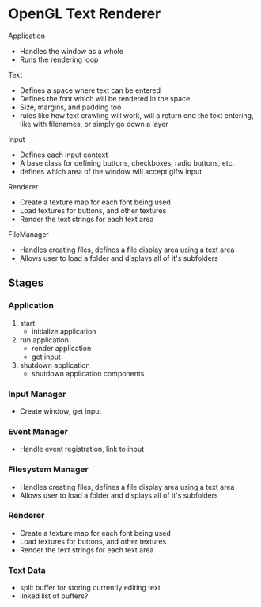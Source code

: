 # OpenGL Text Renderer

Application
* Handles the window as a whole
* Runs the rendering loop

Text
* Defines a space where text can be entered
* Defines the font which will be rendered in the space
* Size, margins, and padding too
* rules like how text crawling will work, will a return end the text entering, like with filenames, or simply go down a layer

Input
* Defines each input context
* A base class for defining buttons, checkboxes, radio buttons, etc.
* defines which area of the window will accept glfw input

Renderer
* Create a texture map for each font being used
* Load textures for buttons, and other textures
* Render the text strings for each text area

FileManager
* Handles creating files, defines a file display area using a text area
* Allows user to load a folder and displays all of it's subfolders

## Stages

### Application
1. start
    * initialize application
2. run application
    * render application
    * get input
3. shutdown application
    * shutdown application components

### Input Manager
* Create window, get input

### Event Manager
* Handle event registration, link to input

### Filesystem Manager
* Handles creating files, defines a file display area using a text area
* Allows user to load a folder and displays all of it's subfolders

### Renderer
* Create a texture map for each font being used
* Load textures for buttons, and other textures
* Render the text strings for each text area

### Text Data
* split buffer for storing currently editing text
* linked list of buffers?